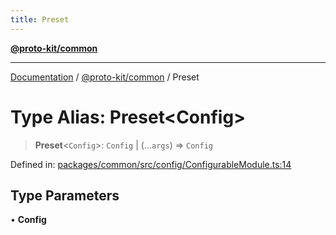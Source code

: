 ```yaml
---
title: Preset
---
```


[**@proto-kit/common**](../README.md)

***

[Documentation](../../../README.md) / [@proto-kit/common](../README.md) / Preset

# Type Alias: Preset\<Config\>

> **Preset**\<`Config`\>: `Config` \| (...`args`) => `Config`

Defined in: [packages/common/src/config/ConfigurableModule.ts:14](https://github.com/proto-kit/framework/blob/b953c754e500c62f01fbbd6d09adfb2f5577269d/packages/common/src/config/ConfigurableModule.ts#L14)

## Type Parameters

• **Config**
